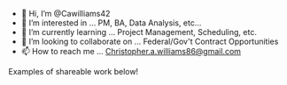 - 👋 Hi, I’m @Cawilliams42
- 👀 I’m interested in ... PM, BA, Data Analysis, etc...
- 🌱 I’m currently learning ... Project Management, Scheduling, etc.
- 💞️ I’m looking to collaborate on ... Federal/Gov't Contract Opportunities
- 📫 How to reach me ... Christopher.a.williams86@gmail.com

Examples of shareable work below!

<!---
Cawilliams42/Cawilliams42 is a ✨ special ✨ repository because its `README.md` (this file) appears on your GitHub profile.
You can click the Preview link to take a look at your changes.
--->

